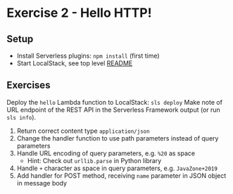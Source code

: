 Exercise 2 - Hello HTTP!
========================

## Setup

- Install Serverless plugins: `npm install` (first time)
- Start LocalStack, see top level [README](../README.md)

## Exercises

Deploy the `hello` Lambda function to LocalStack: `sls deploy`
Make note of URL endpoint of the REST API in the Serverless Framework output (or run `sls info`).

1. Return correct content type `application/json`
2. Change the handler function to use path parameters instead of query parameters
2. Handle URL encoding of query parameters, e.g. `%20` as space
   - Hint: Check out `urllib.parse` in Python library
3. Handle `+` character as space in query parameters, e.g. `JavaZone+2019`
4. Add handler for POST method, receiving `name` parameter in JSON object in message body
